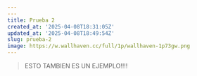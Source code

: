 ```yaml
---
---
title: Prueba 2
created_at: '2025-04-08T18:31:05Z'
updated_at: '2025-04-08T18:49:54Z'
slug: prueba-2
image: https://w.wallhaven.cc/full/1p/wallhaven-1p73gw.png
---
```


> ESTO TAMBIEN ES UN EJEMPLO!!!!
